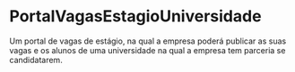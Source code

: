 # PortalVagasEstagioUniversidade
Um portal de vagas de estágio, na qual a empresa poderá publicar as suas vagas e os alunos de uma universidade na qual a empresa tem parceria se candidatarem.

